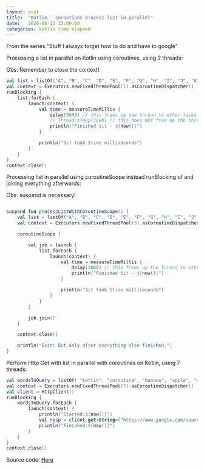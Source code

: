 ```yaml
---
layout: post
title:  "Kotlin - coroutines process list in parallel"
date:   2020-08-12 13:00:00
categories: kotlin time elapsed
---
```


From the series "Stuff I always forget how to do and have to google"

Processing a list in parallel on Kotlin using coroutines, using 2 threads:

Obs: Remember to close the context!

```kotlin
val list = listOf("A", "B", "C", "D", "E", "F", "G", "H", "I", "J", "K", "L", "M", "N", "O")
val context = Executors.newFixedThreadPool(1).asCoroutineDispatcher()
runBlocking {
    list.forEach {
        launch(context) {
            val time = measureTimeMillis {
                delay(3000) // this frees up the thread to other tasks
                // Thread.sleep(3000) // this does NOT free up the thread to other tasks
                println("Finished $it - ${now()}")
            }

            println("$it took $time milliseconds")
        }
    }
}
context.close()
```


Processing list in parallel using coroutineScope instead runBlocking of and joining everything afterwards:

Obs: suspend is necessary!

```kotlin

suspend fun processListWithCoroutineScope() {
    val list = listOf("A", "B", "C", "D", "E", "F", "G", "H", "I", "J", "K", "L", "M", "N", "O")
    val context = Executors.newFixedThreadPool(3).asCoroutineDispatcher()

    coroutineScope {

        val job = launch {
            list.forEach {
                launch(context) {
                    val time = measureTimeMillis {
                        delay(3000) // this frees up the thread to other tasks
                        println("Finished $it - ${now()}")
                    }

                    println("$it took $time milliseconds")
                }
            }
        }

        job.join()
    }

    context.close()

    println("Exit! But only after everything else finished.")
}

```

Perform Http Get with list in parallel with coroutines on Kotlin, using 7 threads:

```kotlin
val wordsToQuery = listOf( "kotlin", "coroutine", "banana", "apple", "something", "bol.com", "mussatto.github.io")
val context = Executors.newFixedThreadPool(7).asCoroutineDispatcher()
val client = HttpClient()
runBlocking {
    wordsToQuery.forEach {
        launch(context) {
            println("Started:${now()}")
            val resp = client.get<String>("https://www.google.com/search?q=$it")
            println("Finished:${now()}")
        }
    }
}
context.close()
```


Source code: [Here](https://github.com/mussatto/kotlinlab/blob/master/src/test/kotlin/mussatto/lab/CoroutineLabTest.kt)